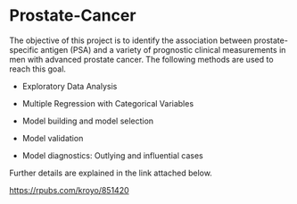 # Prostate-Cancer

The objective of this project is to identify the association between prostate-specific antigen (PSA) and a variety of prognostic clinical measurements in men with advanced prostate cancer. The following methods are used to reach this goal. 

- Exploratory Data Analysis

- Multiple Regression with Categorical Variables

- Model building and model selection

- Model validation

- Model diagnostics: Outlying and influential cases

Further details are explained in the link attached below. 

https://rpubs.com/kroyo/851420
